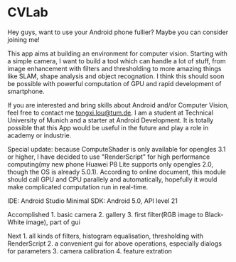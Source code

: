 # CVLab

Hey guys, want to use your Android phone fullier? Maybe you can consider joining me! 

This app aims at building an environment for computer vision. Starting with a simple camera, I want to build a tool which can handle a lot of stuff, from image enhancement with filters and thresholding to more amazing things like SLAM, shape analysis and object recognation. I think this should soon be possible with powerful computation of GPU and rapid development of smartphone.

If you are interested and bring skills about Android and/or Computer Vision, feel free to contact me tongxi.lou@tum.de. I am a student at Technical University of Munich and a starter at Android Development. It is totally possible that this App would be useful in the future and play a role in academy or industrie. 

Special update: because ComputeShader is only available for opengles 3.1 or higher, I have decided to use "RenderScript" for high performance computing(my new phone Huawei P8 Lite supports only opengles 2.0, though the OS is already 5.0.1). According to online document, this module should call GPU and CPU parallely and automatically, hopefully it would make complicated computation run in real-time.

IDE: Android Studio
Minimal SDK: Android 5.0, API level 21

Accomplished 
    1. basic camera
    2. gallery
    3. first filter(RGB image to Black-White image), part of gui
    
Next 
    1. all kinds of filters, histogram equalisation, thresholding with RenderScript
    2. a convenient gui for above operations, especially dialogs for parameters
    3. camera calibration
    4. feature extration
